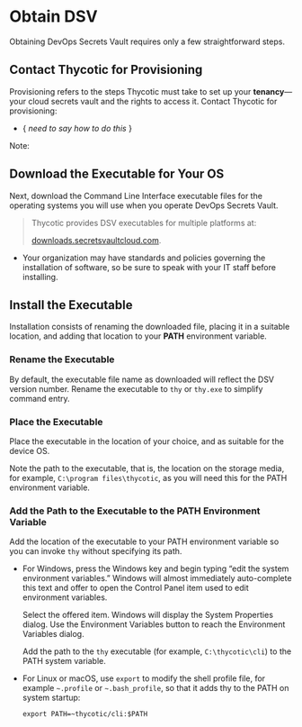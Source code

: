 ﻿[title]: # (Obtain DSV)
[tags]: # (,)
[priority]: # (1200)

# Obtain DSV

Obtaining DevOps Secrets Vault requires only a few straightforward steps.

## Contact Thycotic for Provisioning

Provisioning refers to the steps Thycotic must take to set up your **tenancy**—your cloud secrets vault and the rights to access it.
Contact Thycotic for provisioning:

* { *need to say how to do this* }

Note: 

## Download the Executable for Your OS

Next, download the Command Line Interface executable files for the operating systems you will use when you operate DevOps Secrets Vault.

> Thycotic provides DSV executables for multiple platforms at:
>
> [downloads.secretsvaultcloud.com](https://downloads.secretsvaultcloud.com/).

* Your organization may have standards and policies governing the installation of software, so be sure to speak with your IT staff before installing.

## Install the Executable

Installation consists of renaming the downloaded file, placing it in a suitable location, and adding that location to your **PATH** environment variable.

### Rename the Executable

By default, the executable file name as downloaded will reflect the DSV version number. Rename the executable to `thy` or `thy.exe` to simplify command entry.

### Place the Executable

Place the executable in the location of your choice, and as suitable for the device OS.

Note the path to the executable, that is, the location on the storage media, for example, `C:\program files\thycotic`, as you will need this for the PATH environment variable.

### Add the Path to the Executable to the PATH Environment Variable

Add the location of the executable to your PATH environment variable so you can invoke `thy` without specifying its path.

* For Windows, press the Windows key and begin typing “edit the system environment variables.” Windows will almost immediately auto-complete this text and offer to open the Control Panel item used to edit environment variables.

  Select the offered item. Windows will display the System Properties dialog. Use the Environment Variables button to reach the Environment Variables dialog.

  Add the path to the `thy` executable (for example, `C:\thycotic\cli`) to the PATH system variable.

* For Linux or macOS, use `export` to modify the shell profile file, for example `~.profile` or `~.bash_profile`, so that it adds thy to the PATH on system startup:

  `export PATH=~thycotic/cli:$PATH`

